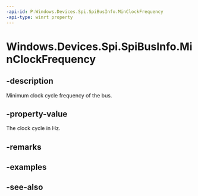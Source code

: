 ----api-id: P:Windows.Devices.Spi.SpiBusInfo.MinClockFrequency
-api-type: winrt property
---<!-- Property syntaxpublic int MinClockFrequency { get; }--># Windows.Devices.Spi.SpiBusInfo.MinClockFrequency## -descriptionMinimum clock cycle frequency of the bus.## -property-valueThe clock cycle in Hz.## -remarks## -examples## -see-also